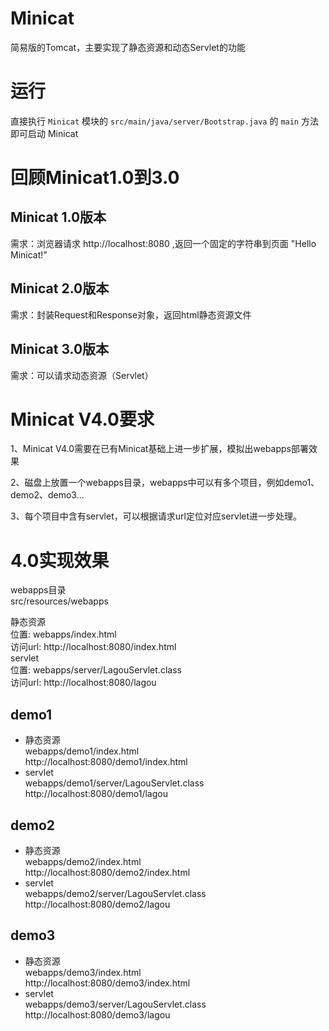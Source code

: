 # Minicat

简易版的Tomcat，主要实现了静态资源和动态Servlet的功能

# 运行

直接执行 `Minicat` 模块的 `src/main/java/server/Bootstrap.java` 的 `main` 方法即可启动 Minicat

# 回顾Minicat1.0到3.0

## Minicat 1.0版本
需求：浏览器请求 http://localhost:8080 ,返回一个固定的字符串到页面 "Hello Minicat!"

## Minicat 2.0版本
需求：封装Request和Response对象，返回html静态资源文件

## Minicat 3.0版本
需求：可以请求动态资源（Servlet）

# Minicat V4.0要求

1、Minicat V4.0需要在已有Minicat基础上进一步扩展，模拟出webapps部署效果 

2、磁盘上放置一个webapps目录，webapps中可以有多个项目，例如demo1、demo2、demo3... 

3、每个项目中含有servlet，可以根据请求url定位对应servlet进一步处理。

# 4.0实现效果

webapps目录  
src/resources/webapps

静态资源  
位置: webapps/index.html  
访问url: http://localhost:8080/index.html     
servlet     
位置: webapps/server/LagouServlet.class       
访问url: http://localhost:8080/lagou     

## demo1

* 静态资源        
webapps/demo1/index.html    
http://localhost:8080/demo1/index.html       
* servlet   
webapps/demo1/server/LagouServlet.class     
http://localhost:8080/demo1/lagou   

## demo2

* 静态资源        
  webapps/demo2/index.html    
  http://localhost:8080/demo2/index.html
* servlet   
  webapps/demo2/server/LagouServlet.class     
  http://localhost:8080/demo2/lagou   

## demo3

* 静态资源        
  webapps/demo3/index.html    
  http://localhost:8080/demo3/index.html
* servlet   
  webapps/demo3/server/LagouServlet.class     
  http://localhost:8080/demo3/lagou   
